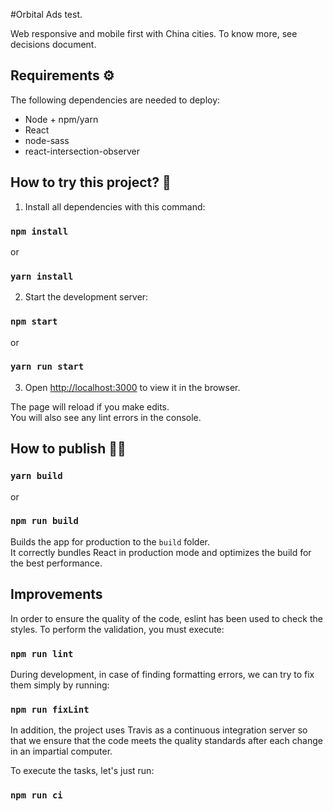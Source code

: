 #Orbital Ads test.

Web responsive and mobile first with China cities. To know more, see decisions document.

## Requirements ⚙️

The following dependencies are needed to deploy:

- Node + npm/yarn
- React
- node-sass
- react-intersection-observer

## How to try this project? 🚀

1. Install all dependencies with this command:

### ```npm install```

or

### `yarn install`

2. Start the development server:

### `npm start`
or 
### `yarn run start`

3. Open [http://localhost:3000](http://localhost:3000) to view it in the browser.

The page will reload if you make edits.<br />
You will also see any lint errors in the console.

## How to publish ✌🏼

### `yarn build`
or
### `npm run build`

Builds the app for production to the `build` folder.<br />
It correctly bundles React in production mode and optimizes the build for the best performance.

## Improvements

In order to ensure the quality of the code, eslint has been used to check the styles. To perform the validation, you must execute:

### `npm run lint`

During development, in case of finding formatting errors, we can try to fix them simply by running:

### `npm run fixLint`

In addition, the project uses Travis as a continuous integration server so that we ensure that the code meets the quality standards after each change in an impartial computer.

To execute the tasks, let's just run:

### `npm run ci`